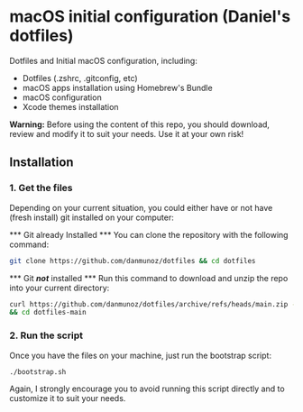 # macOS initial configuration (Daniel's dotfiles)

Dotfiles and Initial macOS configuration, including:
- Dotfiles (.zshrc, .gitconfig, etc)
- macOS apps installation using Homebrew's Bundle
- macOS configuration
- Xcode themes installation

**Warning:** Before using the content of this repo, you should download, review and modify it to suit your needs. Use it at your own risk!

## Installation

### 1. Get the files
Depending on your current situation, you could either have or not have (fresh install) git installed on your computer:

*** Git already Installed ***
You can clone the repository with the following command:

```bash
git clone https://github.com/danmunoz/dotfiles && cd dotfiles
```

*** Git ***not*** installed ***
Run this command to download and unzip the repo into your current directory:

```bash
curl https://github.com/danmunoz/dotfiles/archive/refs/heads/main.zip -L -o dotfiles.zip && unzip dotfiles.zip && rm -f dotfiles.zip \
&& cd dotfiles-main
```
### 2. Run the script
Once you have the files on your machine, just run the bootstrap script:

```bash
./bootstrap.sh
```

Again, I strongly encourage you to avoid running this script directly and to customize it to suit your needs.
